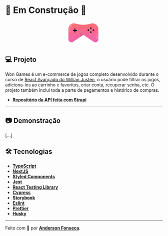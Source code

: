 <div align="center" style="display: flex">
  <h1> 🚧 Em Construção 🚧</h1>
</div>

<div align="center">
  <img src="./public/img/logo.png" width="100px"/>
</div>

## 💻 Projeto

Won Games é um e-commerce de jogos completo desenvolvido durante o curso de [React Avançado do Willian Justen](https://www.udemy.com/course/react-avancado/), o usuário pode filtrar os jogos, adiciona-los ao carrinho e favoritos, criar conta, recuperar senha, etc. O projeto também inclui toda a parte de pagamentos e histórico de compras. 

- **[Repositório da API feita com Strapi](https://github.com/theandersonfonseca/won-games-api)**
___

## 📷 Demonstração

[...]

## 🛠️ Tecnologias

- **[TypeScript](https://www.typescriptlang.org/)**
- **[NextJS](https://nextjs.org/)**
- **[Styled Components](https://styled-components.com/)**
- **[Jest](https://jestjs.io/)**
- **[React Testing Library](https://testing-library.com/docs/react-testing-library/intro)**
- **[Cypress](https://www.cypress.io/)**
- **[Storybook](https://storybook.js.org/)**
- **[Eslint](https://eslint.org/)**
- **[Prettier](https://prettier.io/)**
- **[Husky](https://github.com/typicode/husky)**

___

Feito com 💜 por **[Anderson Fonseca](https://github.com/theandersonfonseca)**. 


